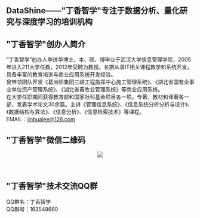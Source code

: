 ## DataShine——"丁香智学"专注于数据分析、量化研究与深度学习的培训机构<br>
## "丁香智学"创办人简介<br>
“丁香智学”创办人李进华博士，本、硕、博毕业于武汉大学信息管理学院，2005年进入211大学任教，2012年受聘为教授。长期从事IT相关课程教学和系统开发，具备丰富的教育培训与商业应用系统开发经验。<br>
曾带领团队开发《葛洲坝集团三峡工程指挥中心施工管理系统》、《湖北省国有企事业单位资产管理系统》、《湖北省畜牧业管理系统》等商业应用系统。<br>
在大学任职期间获得教育部和国家社科基金项目各一项。专著、教材和译著各一部，发表学术论文30余篇。主讲《管理信息系统》、《信息系统分析分析与设计》、《数据结构与算法》、《信息分析》、《信息检索技术》等课程。<br>
EMAIL：jinhualee@126.com <br>
## "丁香智学"微信二维码<br>
<p align='center'>
 <img src='https://github.com/jinhualee/datashine/blob/master/Datashine.jpg' />
</p><br>

## "丁香智学"技术交流QQ群<br>
QQ群名：丁香智学 <br>
QQ群号：163549660
